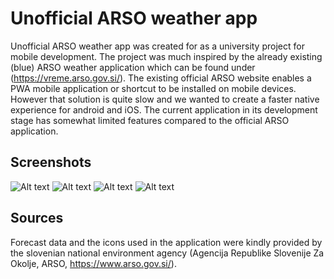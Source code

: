 # Unofficial ARSO weather app

Unofficial ARSO weather app was created for as a university project for mobile development. The project was much inspired by the already existing (blue) ARSO weather application which can be found under (https://vreme.arso.gov.si/). The existing official ARSO website enables a PWA mobile application or shortcut to be installed on mobile devices. However that solution is quite slow and we wanted to create a faster native experience for android and iOS. The current application in its development stage has somewhat limited features compared to the official ARSO application.

## Screenshots
![Alt text](/screenshots/Screenshot_20221128_160152_com.vitoabeln.arsovreme.jpg?raw=true "Today view")
![Alt text](/screenshots/Screenshot_20221128_160157_com.vitoabeln.arsovreme.jpg?raw=true "Tomorrow forecast")
![Alt text](/screenshots/Screenshot_20221128_160201_com.vitoabeln.arsovreme.jpg?raw=true "10 day forecast")
![Alt text](/screenshots/Screenshot_20221128_160215_com.vitoabeln.arsovreme.jpg?raw=true "Favouritse drawer")

## Sources
Forecast data and the icons used in the application were kindly provided by the slovenian national environment agency (Agencija Republike Slovenije Za Okolje, ARSO, https://www.arso.gov.si/).


